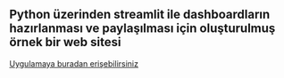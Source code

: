 ## Python üzerinden streamlit ile dashboardların hazırlanması ve paylaşılması için oluşturulmuş örnek bir web sitesi
[Uygulamaya buradan erişebilirsiniz](https://kaanbayrakdar-testt-app-new-branch-l286im.streamlit.app/)
